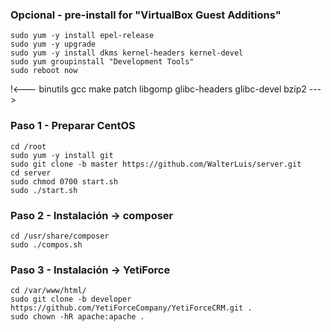### Opcional - pre-install for "VirtualBox Guest Additions"
    sudo yum -y install epel-release
    sudo yum -y upgrade
    sudo yum -y install dkms kernel-headers kernel-devel
    sudo yum groupinstall "Development Tools"
    sudo reboot now
!<--- binutils gcc make patch libgomp glibc-headers glibc-devel bzip2 --->

### Paso 1 - Preparar CentOS
    cd /root
    sudo yum -y install git
    sudo git clone -b master https://github.com/WalterLuis/server.git
    cd server
    sudo chmod 0700 start.sh
    sudo ./start.sh

### Paso 2 - Instalación -> composer
    cd /usr/share/composer
    sudo ./compos.sh
    
### Paso 3 - Instalación -> YetiForce
    cd /var/www/html/
    sudo git clone -b developer https://github.com/YetiForceCompany/YetiForceCRM.git .
    sudo chown -hR apache:apache .
